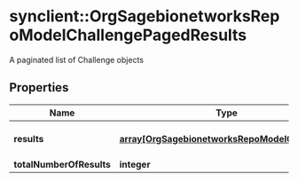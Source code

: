 # synclient::OrgSagebionetworksRepoModelChallengePagedResults

A paginated list of Challenge objects

## Properties
Name | Type | Description | Notes
------------ | ------------- | ------------- | -------------
**results** | [**array[OrgSagebionetworksRepoModelChallenge]**](org.sagebionetworks.repo.model.Challenge.md) | The list of results for this page | [optional] 
**totalNumberOfResults** | **integer** |  | [optional] 


